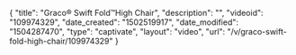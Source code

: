 {
    "title": "Graco&reg; Swift Fold&trade;High Chair",
    "description": "",
    "videoid": "109974329",
    "date_created": "1502519917",
    "date_modified": "1504287470",
    "type": "captivate",
    "layout": "video",
    "url": "\/v\/graco-swift-fold-high-chair\/109974329"
}